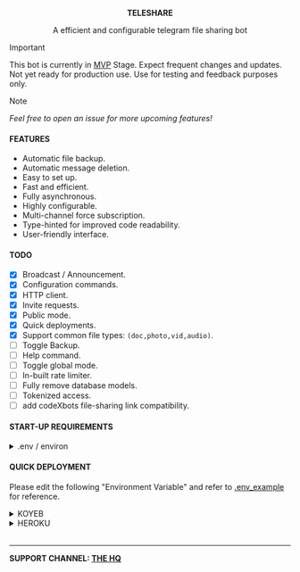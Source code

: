 <p align="center"><b>TELESHARE</b></p>
<p align="center">A efficient and configurable telegram file sharing bot</p>

> [!IMPORTANT]  
> This bot is currently in [MVP](https://en.m.wikipedia.org/wiki/Minimum_viable_product) Stage. Expect frequent changes and updates. Not yet ready for production use. Use for testing and feedback purposes only.

> [!NOTE]  
> _Feel free to open an issue for more upcoming features!_

#### FEATURES
- Automatic file backup.
- Automatic message deletion.
- Easy to set up.
- Fast and efficient.
- Fully asynchronous.
- Highly configurable.
- Multi-channel force subscription.
- Type-hinted for improved code readability.
- User-friendly interface.

#### TODO
- [x] Broadcast / Announcement.
- [x] Configuration commands.
- [x] HTTP client.
- [x] Invite requests.
- [x] Public mode.
- [x] Quick deployments.
- [x] Support common file types: `(doc,photo,vid,audio)`.
- [ ] Toggle Backup.
- [ ] Help command.
- [ ] Toggle global mode.
- [ ] In-built rate limiter.
- [ ] Fully remove database models.
- [ ] Tokenized access.
- [ ] add codeXbots file-sharing link compatibility.

#### START-UP REQUIREMENTS
<details>
<summary>.env / environ</summary>

> You can use either .env or environ as a way to setup the configuration. Please see [.env_example](.env_example)  as reference.

[Telegram website](https://my.telegram.org/auth)
- API_ID
- API_HASH

[Bot father](t.me/BotFather)
- BOT_TOKEN

[Mongo database](https://www.mongodb.com)
- MONGO_DB_URL = mongodb://http

Main config
- BACKUP_CHANNEL
- ROOT_ADMINS_ID
- FORCE_SUB_CHANNELS
- PRIVATE_REQUEST
</details>

#### QUICK DEPLOYMENT
Please edit the following "Environment Variable" and refer to [.env_example](.env_example) for reference.

<details>
<summary>KOYEB</summary>

[![Deploy to Koyeb](https://www.koyeb.com/static/images/deploy/button.svg)](https://app.koyeb.com/apps/deploy?type=git&repository=github.com/zawsq/Teleshare&branch=main&builder=buildpack&run_command=cd+bot+%26%26+python+main.py&env[API_ID]=api_id&env[API_HASH]=api_hash&env[BOT_TOKEN]=bot_token&env[MONGO_DB_URL]=mongodb_url&env[BACKUP_CHANNEL]=backup&env[ROOT_ADMINS_ID]=admins&env[FORCE_SUB_CHANNELS]=force_sub)
</details>

<details>
<summary>HEROKU</summary>

[![Deploy](https://www.herokucdn.com/deploy/button.svg)](https://heroku.com/deploy?template=https://github.com/zawsq/Teleshare/tree/heroku-deploy)
</details>

<br>

____
**SUPPORT CHANNEL: [THE HQ](https://t.me/zawshq)**
